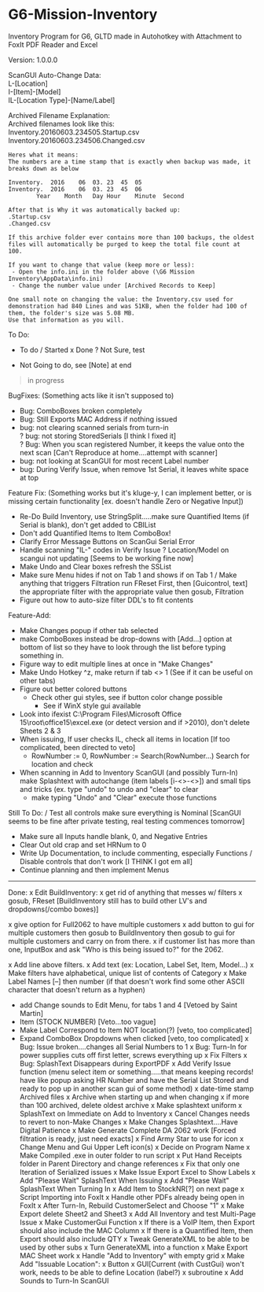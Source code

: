 # G6-Mission-Inventory
Inventory Program for G6, GLTD made in Autohotkey with Attachment to FoxIt PDF Reader and Excel
  

Version: 1.0.0.0
  

ScanGUI Auto-Change Data:  
	L-[Location]  
	I-[Item]-[Model]  
	IL-[Location Type]-[Name/Label]  
  
  

Archived Filename Explanation:  
	Archived filenames look like this:  
	Inventory.20160603.234505.Startup.csv  
	Inventory.20160603.234506.Changed.csv  
	
	Heres what it means:  
	The numbers are a time stamp that is exactly when backup was made, it breaks down as below  
	
	Inventory.	2016	06	03.	23	45	05	
	Inventory.	2016	06	03.	23	45	06	
			Year	Month	Day	Hour	Minute	Second
	
	After that is Why it was automatically backed up:
	.Startup.csv
	.Changed.csv
	
	If this archive folder ever contains more than 100 backups, the oldest files will automatically be purged to keep the total file count at 100.
	
	If you want to change that value (keep more or less):
	 - Open the info.ini in the folder above (\G6 Mission Inventory\AppData\info.ini)
	 - Change the number value under [Archived Records to Keep]
	
	One small note on changing the value: the Inventory.csv used for demonstration had 840 Lines and was 51KB, when the folder had 100 of them, the folder's size was 5.08 MB. 
	Use that information as you will.
  
  
  
  

To Do:
  

 - To do
 / Started
 x Done
 ? Not Sure, test
 * Not Going to do, see [Note] at end
 > in progress
  
  

BugFixes: (Something acts like it isn't supposed to)
 - Bug: ComboBoxes broken completely  
 - Bug: Still Exports MAC Address if nothing issued  
 - bug: not clearing scanned serials from turn-in  
 ? bug: not storing StoredSerials [I think I fixed it]  
 ? Bug: When you scan registered Number, it keeps the value onto the next scan [Can't Reproduce at home....attempt with scanner]
 - bug: not looking at ScanGUI for most recent Label number
 - bug: During Verify Issue, when remove 1st Serial, it leaves white space at top
  

Feature Fix: (Something works but it's kluge-y, I can implement better, or is missing certain functionality [ex. doesn't handle Zero or Negative Input])
 - Re-Do Build Inventory, use StringSplit.....make sure Quantified Items (if Serial is blank), don't get added to CBIList
 - Don't add Quantified Items to Item ComboBox!
 - Clarify Error Message Buttons on ScanGui Serial Error
 - Handle scanning "IL-" codes in Verify Issue
 ? Location/Model on scangui not updating [Seems to be working fine now]
 - Make Undo and Clear boxes refresh the SSList
 - Make sure Menu hides if not on Tab 1 and shows if on Tab 1
 / Make anything that triggers Filtration run FReset First, then [Guicontrol, text] the appropriate filter with the appropriate value then gosub, Filtration
 - Figure out how to auto-size filter DDL's to fit contents
  

Feature-Add:
 - Make Changes popup if other tab selected
 - make ComboBoxes instead be drop-downs with [Add...] option at bottom of list so they have to look through the list before typing something in.
 - Figure way to edit multiple lines at once in "Make Changes"
 - Make Undo Hotkey ^z, make return if tab <> 1 (See if it can be useful on other tabs)
 - Figure out better colored buttons
     - Check other gui styles, see if button color change possible
         - See if WinX style gui available
 - Look into ifexist C:\Program Files\Microsoft Office 15\root\office15\excel.exe (or detect version and if >2010), don't delete Sheets 2 & 3
 - When issuing, If user checks IL, check all items in location	[If too complicated, been directed to veto]
    - RowNumber := 0, RowNumber := Search(RowNumber...) Search for location and check
 - When scanning in Add to Inventory ScanGUI (and possibly Turn-In) make Splashtext with autochange (item labels [i-<>-<>]) and small tips and tricks (ex. type "undo" to undo and "clear" to clear
     - make typing "Undo" and "Clear" execute those functions
  

Still To Do:
 / Test all controls make sure everything is Nominal [ScanGUI seems to be fine after private testing, real testing commences tomorrow]
 - Make sure all Inputs handle blank, 0, and Negative Entries
 - Clear Out old crap and set HRNum to 0
 - Write Up Documentation, to include commenting, especially Functions
 / Disable controls that don't work [I THINK I got em all]
 - Continue planning and then implement Menus
 
  

 
----------------------------------------------------------
  

Done:
 x Edit BuildInventory:
   x get rid of anything that messes w/ filters
   x gosub, FReset    [BuildInventory still has to build other LV's and dropdowns(/combo boxes)]
   
 x give option for Full2062 to have multiple customers
 x add button to gui for multiple customers then gosub to BuildInventory then gosub to gui for multiple customers and carry on from there.
   x if customer list has more than one, InputBox and ask "Who is this being issued to?" for the 2062.
  

 x Add line above filters.
 x Add text (ex: Location, Label Set, Item, Model...)
 x Make filters have alphabetical, unique list of contents of Category
 x Make Label Names [–] then number (if that doesn't work find some other ASCII character that doesn't return as a hyphen)
  

 * add Change sounds to  Edit Menu, for tabs 1 and 4 [Vetoed by Saint Martin]
 * Item (STOCK NUMBER) [Veto...too vague]
 * Make Label Correspond to Item NOT location(?)	[veto, too complicated]
 * Expand ComboBox Dropdowns when clicked	[veto, too complicated]
 x Bug: Issue broken....changes all Serial Numbers to 1
 x Bug: Turn-In for power supplies cuts off first letter, screws everything up
 x Fix Filters
 x Bug: SplashText Disappears during ExportPDF
 x Add Verify Issue function (menu select item or something.....that means keeping records! have like popup asking HR Number and have the Serial List Stored and ready to pop up in another scan gui of some method)
 x date-time stamp Archived files 
 x Archive when starting up and when changing
 x if more than 100 archived, delete oldest archive
 x Make splashtext uniform
 x SplashText on Immediate on Add to Inventory
 x Cancel Changes needs to revert to non-Make Changes
 x Make Changes Splashtext....Have Digital Patience
 x Make Generate Complete DA 2062 work [Forced filtration is ready, just need exacts]
 x Find Army Star to use for icon
 x Change Menu and Gui Upper Left icon(s)
 x Decide on Program Name
 x Make Compiled .exe in outer folder to run script
 x Put Hand Receipts folder in Parent Directory and change references
 x Fix that only one Iteration of Serialized issues
 x Make Issue Export Excel to Show Labels
 x Add "Please Wait" SplashText When Issuing
 x Add "Please Wait" SplashText When Turning In
 x Add Item to StockNR[?] on next page
 x Script Importing into FoxIt
 x Handle other PDFs already being open in FoxIt
 x After Turn-In, Rebuild CustomerSelect and Choose "1"
 x Make Export delete Sheet2 and Sheet3
 x Add All Inventory and test Multi-Page Issue
 x Make CustomerGui Function
 x If there is a VoIP Item, then Export should also include the MAC Column
 x If there is a Quantified Item, then Export should also include QTY
 x Tweak GenerateXML to be able to be used by other subs
 x Turn GenerateXML into a function
 x Make Export MAC Sheet work
 x Handle "Add to Inventory" with empty grid
 x Make Add "Issuable Location":
	 x Button
	 x GUI[Current (with CustGui) won't work, needs to be able to define Location (label?)
	 x subroutine
 x Add Sounds to Turn-In ScanGUI
